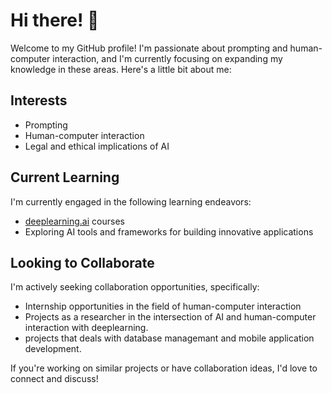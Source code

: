 # Hi there! 👋

Welcome to my GitHub profile! I'm passionate about prompting and human-computer interaction, and I'm currently focusing on expanding my knowledge in these areas. Here's a little bit about me:

## Interests
- Prompting
- Human-computer interaction
- Legal and ethical implications of AI

## Current Learning
I'm currently engaged in the following learning endeavors:
- [deeplearning.ai](https://www.deeplearning.ai) courses
- Exploring AI tools and frameworks for building innovative applications

## Looking to Collaborate
I'm actively seeking collaboration opportunities, specifically:
- Internship opportunities in the field of human-computer interaction
- Projects as a researcher in the intersection of AI and human-computer interaction with deeplearning.
- projects that deals with database managemant and mobile application development.

If you're working on similar projects or have collaboration ideas, I'd love to connect and discuss!

